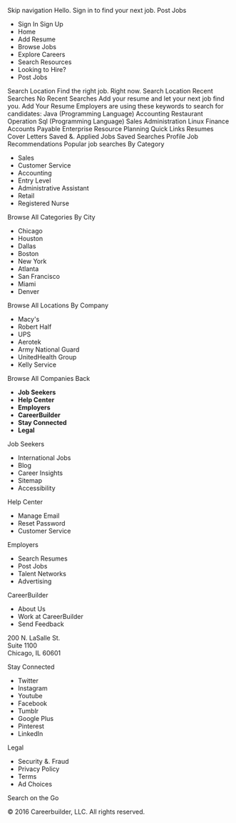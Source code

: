 Skip navigation Hello. Sign in to find your next job. Post Jobs

*   Sign In Sign Up
*   Home
*   Add Resume
*   Browse Jobs
*   Explore Careers
*   Search Resources
*   Looking to Hire?
*   Post Jobs

Search Location Find the right job. Right now. Search Location Recent Searches No Recent Searches Add your resume and let your next job find you. Add Your Resume Employers are using these keywords to search for candidates: Java (Programming Language) Accounting Restaurant Operation Sql (Programming Language) Sales Administration Linux Finance Accounts Payable Enterprise Resource Planning Quick Links Resumes Cover Letters Saved &. Applied Jobs Saved Searches Profile Job Recommendations Popular job searches By Category

*   Sales
*   Customer Service
*   Accounting
*   Entry Level
*   Administrative Assistant
*   Retail
*   Registered Nurse

Browse All Categories By City

*   Chicago
*   Houston
*   Dallas
*   Boston
*   New York
*   Atlanta
*   San Francisco
*   Miami
*   Denver

Browse All Locations By Company

*   Macy's
*   Robert Half
*   UPS
*   Aerotek
*   Army National Guard
*   UnitedHealth Group
*   Kelly Service

Browse All Companies Back

*   **Job Seekers**
*   **Help Center**
*   **Employers**
*   **CareerBuilder**
*   **Stay Connected**
*   **Legal**

Job Seekers

*   International Jobs
*   Blog
*   Career Insights
*   Sitemap
*   Accessibility

Help Center

*   Manage Email
*   Reset Password
*   Customer Service

Employers

*   Search Resumes
*   Post Jobs
*   Talent Networks
*   Advertising

CareerBuilder

*   About Us
*   Work at CareerBuilder
*   Send Feedback

200 N. LaSalle St.  
Suite 1100  
Chicago, IL 60601

Stay Connected

*   Twitter
*   Instagram
*   Youtube
*   Facebook
*   Tumblr
*   Google Plus
*   Pinterest
*   LinkedIn

Legal

*   Security &. Fraud
*   Privacy Policy
*   Terms
*   Ad Choices

Search on the Go

© 2016 Careerbuilder, LLC. All rights reserved.